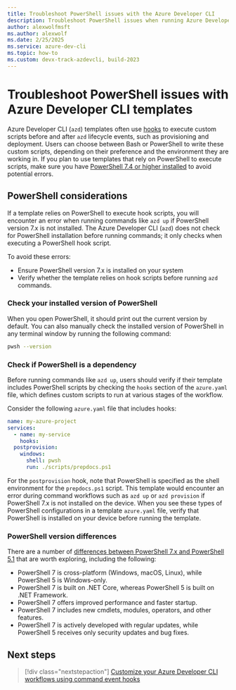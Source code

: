```yaml
---
title: Troubleshoot PowerShell issues with the Azure Developer CLI
description: Troubleshoot PowerShell issues when running Azure Developer CLI templates that utilize hooks with PowerShell scripts
author: alexwolfmsft
ms.author: alexwolf
ms.date: 2/25/2025
ms.service: azure-dev-cli
ms.topic: how-to
ms.custom: devx-track-azdevcli, build-2023
---
```


# Troubleshoot PowerShell issues with Azure Developer CLI templates

Azure Developer CLI (`azd`) templates often use [hooks](/azure/developer/azure-developer-cli/azd-extensibility) to execute custom scripts before and after `azd` lifecycle events, such as provisioning and deployment. Users can choose between Bash or PowerShell to write these custom scripts, depending on their preference and the environment they are working in. If you plan to use templates that rely on PowerShell to execute scripts, make sure you have [PowerShell 7.4 or higher installed](/powershell/scripting/install/installing-powershell) to avoid potential errors.

## PowerShell considerations

If a template relies on PowerShell to execute hook scripts, you will encounter an error when running commands like `azd up` if PowerShell version 7.x is not installed. The Azure Developer CLI (`azd`) does not check for PowerShell installation before running commands; it only checks when executing a PowerShell hook script.

To avoid these errors:

- Ensure PowerShell version 7.x is installed on your system
- Verify whether the template relies on hook scripts before running `azd` commands.

### Check your installed version of PowerShell

When you open PowerShell, it should print out the current version by default. You can also manually check the installed version of PowerShell in any terminal window by running the following command:

```bash
pwsh --version
```

### Check if PowerShell is a dependency

Before running commands like `azd up`, users should verify if their template includes PowerShell scripts by checking the `hooks` section of the `azure.yaml` file, which defines custom scripts to run at various stages of the workflow.

Consider the following `azure.yaml` file that includes hooks:

```yaml
name: my-azure-project
services:
  - name: my-service
    hooks:
  postprovision:
    windows:
      shell: pwsh
      run: ./scripts/prepdocs.ps1
```

For the `postprovision` hook, note that PowerShell is specified as the shell environment for the `prepdocs.ps1` script. This template would encounter an error during command workflows such as `azd up` or `azd provision` if PowerShell 7.x is not installed on the device. When you see these types of PowerShell configurations in a template `azure.yaml` file, verify that PowerShell is installed on your device before running the template.

### PowerShell version differences

There are a number of [differences between PowerShell 7.x and PowerShell 5.1](/powershell/scripting/whats-new/differences-from-windows-powershell) that are worth exploring, including the following:

- PowerShell 7 is cross-platform (Windows, macOS, Linux), while PowerShell 5 is Windows-only.
- PowerShell 7 is built on .NET Core, whereas PowerShell 5 is built on .NET Framework.
- PowerShell 7 offers improved performance and faster startup.
- PowerShell 7 includes new cmdlets, modules, operators, and other features.
- PowerShell 7 is actively developed with regular updates, while PowerShell 5 receives only security updates and bug fixes.

## Next steps

> [!div class="nextstepaction"]
> [Customize your Azure Developer CLI workflows using command event hooks](azd-extensibility.md)
